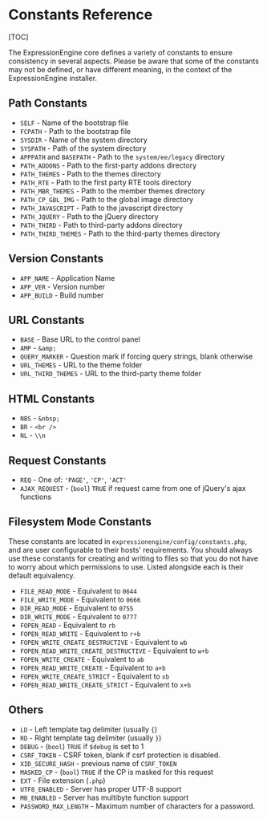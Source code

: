 <!--
    This source file is part of the open source project
    ExpressionEngine User Guide (https://github.com/ExpressionEngine/ExpressionEngine-User-Guide)

    @link      https://expressionengine.com/
    @copyright Copyright (c) 2003-2020, Packet Tide, LLC (https://ellislab.com)
    @license   https://expressionengine.com/license Licensed under Apache License, Version 2.0
-->

# Constants Reference

[TOC]

The ExpressionEngine core defines a variety of constants to ensure consistency in several aspects. Please be aware that some of the constants may not be defined, or have different meaning, in the context of the ExpressionEngine installer.

## Path Constants

- `SELF` - Name of the bootstrap file
- `FCPATH` - Path to the bootstrap file
- `SYSDIR` - Name of the system directory
- `SYSPATH` - Path of the system directory
- `APPPATH` and `BASEPATH` - Path to the `system/ee/legacy` directory
- `PATH_ADDONS` - Path to the first-party addons directory
- `PATH_THEMES` - Path to the themes directory
- `PATH_RTE` - Path to the first party RTE tools directory
- `PATH_MBR_THEMES` - Path to the member themes directory
- `PATH_CP_GBL_IMG` - Path to the global image directory
- `PATH_JAVASCRIPT` - Path to the javascript directory
- `PATH_JQUERY` - Path to the jQuery directory
- `PATH_THIRD` - Path to third-party addons directory
- `PATH_THIRD_THEMES` - Path to the third-party themes directory

## Version Constants

- `APP_NAME` - Application Name
- `APP_VER` - Version number
- `APP_BUILD` - Build number

## URL Constants

- `BASE` - Base URL to the control panel
- `AMP` - `&amp;`
- `QUERY_MARKER` - Question mark if forcing query strings, blank otherwise
- `URL_THEMES` - URL to the theme folder
- `URL_THIRD_THEMES` - URL to the third-party theme folder

## HTML Constants

- `NBS` - `&nbsp;`
- `BR` - `<br />`
- `NL` - `\\n`

## Request Constants

- `REQ` - One of: `'PAGE'`, `'CP'`, `'ACT'`
- `AJAX_REQUEST` - (`bool`) `TRUE` if request came from one of jQuery's ajax functions

## Filesystem Mode Constants

These constants are located in `expressionengine/config/constants.php`, and are user configurable to their hosts' requirements. You should always use these constants for creating and writing to files so that you do not have to worry about which permissions to use. Listed alongside each is their default equivalency.

- `FILE_READ_MODE` - Equivalent to `0644`
- `FILE_WRITE_MODE` - Equivalent to `0666`
- `DIR_READ_MODE` - Equivalent to `0755`
- `DIR_WRITE_MODE` - Equivalent to `0777`
- `FOPEN_READ` - Equivalent to `rb`
- `FOPEN_READ_WRITE` - Equivalent to `r+b`
- `FOPEN_WRITE_CREATE_DESTRUCTIVE` - Equivalent to `wb`
- `FOPEN_READ_WRITE_CREATE_DESTRUCTIVE` - Equivalent to `w+b`
- `FOPEN_WRITE_CREATE` - Equivalent to `ab`
- `FOPEN_READ_WRITE_CREATE` - Equivalent to `a+b`
- `FOPEN_WRITE_CREATE_STRICT` - Equivalent to `xb`
- `FOPEN_READ_WRITE_CREATE_STRICT` - Equivalent to `x+b`

## Others

- `LD` - Left template tag delimiter (usually `{`)
- `RD` - Right template tag delimiter (usually `}`)
- `DEBUG` - (`bool`) `TRUE` if `$debug` is set to 1
- `CSRF_TOKEN` - CSRF token, blank if csrf protection is disabled.
- `XID_SECURE_HASH` - previous name of `CSRF_TOKEN`
- `MASKED_CP` - (`bool`) `TRUE` if the CP is masked for this request
- `EXT` - File extension (`.php`)
- `UTF8_ENABLED` - Server has proper UTF-8 support
- `MB_ENABLED` - Server has multibyte function support
- `PASSWORD_MAX_LENGTH` - Maximum number of characters for a password.
